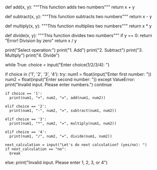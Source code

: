 def add(x, y):
  """This function adds two numbers"""
  return x + y

def subtract(x, y):
  """This function subtracts two numbers"""
  return x - y

def multiply(x, y):
  """This function multiplies two numbers"""
  return x * y

def divide(x, y):
  """This function divides two numbers"""
  if y == 0:
    return "Error! Division by zero"
  return x / y

print("Select operation:")
print("1. Add")
print("2. Subtract")
print("3. Multiply")
print("4. Divide")

while True:
  choice = input("Enter choice(1/2/3/4): ")

  if choice in ('1', '2', '3', '4'):
    try:
      num1 = float(input("Enter first number: "))
      num2 = float(input("Enter second number: "))
    except ValueError:
      print("Invalid input. Please enter numbers.")
      continue

    if choice == '1':
      print(num1, "+", num2, "=", add(num1, num2))

    elif choice == '2':
      print(num1, "-", num2, "=", subtract(num1, num2))

    elif choice == '3':
      print(num1, "*", num2, "=", multiply(num1, num2))

    elif choice == '4':
      print(num1, "/", num2, "=", divide(num1, num2))
    
    next_calculation = input("Let's do next calculation? (yes/no): ")
    if next_calculation == "no":
      break
  else:
    print("Invalid input. Please enter 1, 2, 3, or 4")
